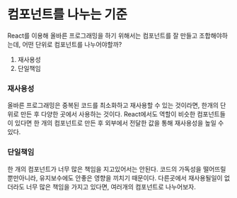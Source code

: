# 컴포넌트를 나누는 기준

React를 이용해 올바른 프로그래밍을 하기 위해서는 컴포넌트를 잘 만들고 조합해야하는데, 어떤 단위로 컴포넌트를 나누어야할까?

1. 재사용성
2. 단일책임

### 재사용성

올바른 프로그래밍은 중복된 코드를 최소화하고 재사용할 수 있는 것이라면, 한개의 단위로 만든 후 다양한 곳에서 사용하는 것이다.
React에서도 역할이 비슷한 컴포넌트들이 있다면 한 개의 컴포넌트로 만든 후 외부에서 전달한 값을 통해 재사용성을 높일 수 있다.

### 단일책임

한 개의 컴포넌트가 너무 많은 책임을 지고있어서는 안된다. 코드의 가독성을 떨어뜨릴뿐만아니라, 유지보수에도 안좋은 영향을 끼치기 때문이다.
다른곳에서 재사용될일이 없더라도 너무 많은 책임을 가지고 있다면, 여러개의 컴포넌트로 나누어보자.
